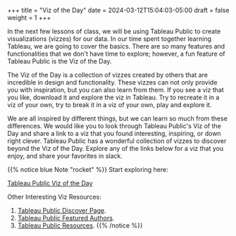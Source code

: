 +++
title = "Viz of the Day"
date = 2024-03-12T15:04:03-05:00
draft = false
weight = 1
+++

In the next few lessons of class, we will be using Tableau Public to create visualizations (vizzes) for our data. In our time spent together learning Tableau, we are going to cover the basics. There are so many features and functionalities that we don't have time to explore; however, a fun feature of Tableau Public is the Viz of the Day.

The Viz of the Day is a collection of vizzes created by others that are incredible in design and functionality. These vizzes can not only provide you with inspiration, but you can also learn from them. If you see a viz that you like, download it and explore the viz in Tableau. Try to recreate it in a viz of your own, try to break it in a viz of your own, play and explore it.

We are all inspired by different things, but we can learn so much from these differences. We would like you to look through Tableau Public's Viz of the Day and share a link to a viz that you found interesting, inspiring, or down right clever. Tableau Public has a wonderful collection of vizzes to discover beyond the Viz of the Day. Explore any of the links below for a viz that you enjoy, and share your favorites in slack.

{{% notice blue Note "rocket" %}}
Start exploring here:

[Tableau Public Viz of the Day](https://public.tableau.com/app/discover/viz-of-the-day)

Other Interesting Viz Resources:

1. [Tableau Public Discover Page](https://public.tableau.com/app/discover).
2. [Tableau Public Featured Authors](https://public.tableau.com/app/discover/authors).
3. [Tableau Public Resources](https://public.tableau.com/en-us/s/resources).
{{% /notice %}}